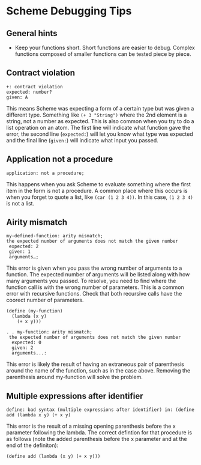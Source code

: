 # Scheme Debugging Tips

## General hints

- Keep your functions short.  Short functions are easier to debug.  Complex functions composed of smaller functions can be tested piece by piece.

## Contract violation

```(text)
+: contract violation
expected: number?
given: A
```

This means Scheme was expecting a form of a certain type but was given a different type.  Something like `(+ 3 "String")` where the 2nd element is a string, not a number as expected.  This is also common when you try to do a list operation on an atom.  The first line will indicate what function gave the error, the second line (`expected:`) will let you know what type was expected and the final line (`given:`) will indicate what input you passed.

## Application not a procedure

```(text)
application: not a procedure;
```

This happens when you ask Scheme to evaluate something where the first item in the form is not a procedure.  A common place where this occurs is when you forget to quote a list, like `(car (1 2 3 4))`.  In this case, `(1 2 3 4)` is not a list.

## Airity mismatch

```(text)
my-defined-function: arity mismatch;
the expected number of arguments does not match the given number
 expected: 2
 given: 1
 arguments…;
```

This error is given when you pass the wrong number of arguments to a function.  The expected number of arguments will be listed along with how many arguments you passed.  To resolve, you need to find where the function call is with the wrong number of parameters.  This is a common error with recursive functions.  Check that both recursive calls have the coorect number of parameters.

```(scheme)
(define (my-function)
  (lambda (x y)
    (+ x y)))

. . my-function: arity mismatch;
 the expected number of arguments does not match the given number
  expected: 0
  given: 2
  arguments...:
```

This error is likely the result of having an extraneous pair of parenthesis around the name of the function, such as in the case above.  Removing the parenthesis around my-function will solve the problem.

## Multiple expressions after identifier

```(text)
define: bad syntax (multiple expressions after identifier) in: (define add (lambda x y) (+ x y)
```

This error is the result of a missing opening parenthesis before the x parameter following the lambda.  The correct defintion for that procedure is as follows (note the added parenthesis before the x parameter and at the end of the definiton):

```(lisp)
(define add (lambda (x y) (+ x y)))
```
